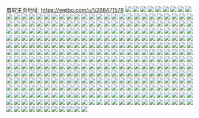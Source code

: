 蠢软主页地址: https://weibo.com/u/5268471578 
![](https://wx4.sinaimg.cn/mw2000/005KxY82ly1h9dozkvyakj32ds1sce82.jpg) 
![](https://wx4.sinaimg.cn/mw2000/005KxY82ly1h9dozius4jj32ds1sce82.jpg) 
![](https://wx4.sinaimg.cn/mw2000/005KxY82ly1h9doznc2x1j32ds1sce82.jpg) 
![](https://wx4.sinaimg.cn/mw2000/005KxY82ly1h9doznoghlj30tu13uwkn.jpg) 
![](https://wx4.sinaimg.cn/mw2000/005KxY82ly1h9doznv5qaj30tu13u7ae.jpg) 
![](https://wx4.sinaimg.cn/mw2000/005KxY82ly1h9dozo29tyj30tu13uq9m.jpg) 
![](https://wx4.sinaimg.cn/mw2000/005KxY82ly1h9cl553btqj30u00u0gq9.jpg) 
![](https://wx4.sinaimg.cn/mw2000/005KxY82ly1h9cb29eqcpj32c0340x6p.jpg) 
![](https://wx4.sinaimg.cn/mw2000/005KxY82ly1h9cb28ff1fj30k00zkjux.jpg) 
![](https://wx4.sinaimg.cn/mw2000/005KxY82ly1h9cb2aos8pj32c0340x6p.jpg) 
![](https://wx4.sinaimg.cn/mw2000/005KxY82ly1h9cb2bxi8ij32c0340kjl.jpg) 
![](https://wx4.sinaimg.cn/mw2000/005KxY82ly1h9cb2b9tpcj30u01hctha.jpg) 
![](https://wx4.sinaimg.cn/mw2000/005KxY82ly1h9cb2cr2dej32c0340hdt.jpg) 
![](https://wx4.sinaimg.cn/mw2000/005KxY82ly1h96fvo60odj31sc2dskjm.jpg) 
![](https://wx4.sinaimg.cn/mw2000/005KxY82ly1h96fvl8799j31sc2dsu0y.jpg) 
![](https://wx4.sinaimg.cn/mw2000/005KxY82ly1h96fvqaddcj31sc2dsqv6.jpg) 
![](https://wx4.sinaimg.cn/mw2000/005KxY82ly1h90l021zm2j31h01yokjl.jpg) 
![](https://wx4.sinaimg.cn/mw2000/005KxY82ly1h90l00jceij31h01yonpd.jpg) 
![](https://wx4.sinaimg.cn/mw2000/005KxY82ly1h90l03e5amj31h01ynhdt.jpg) 
![](https://wx4.sinaimg.cn/mw2000/005KxY82ly1h90l03pi7fj30u0140gv3.jpg) 
![](https://wx4.sinaimg.cn/mw2000/005KxY82ly1h90kzy3zayj313z0u0jzj.jpg) 
![](https://wx4.sinaimg.cn/mw2000/005KxY82ly1h90l03y34kj30u014011v.jpg) 
![](https://wx4.sinaimg.cn/mw2000/005KxY82ly1h8vp3e49dpj31h02m8qv6.jpg) 
![](https://wx4.sinaimg.cn/mw2000/005KxY82ly1h8vp3w8jzdj31sc2dsu0x.jpg) 
![](https://wx4.sinaimg.cn/mw2000/005KxY82ly1h8vp3jr2gej31h02m8e83.jpg) 
![](https://wx4.sinaimg.cn/mw2000/005KxY82ly1h8vp3skqqgj31pz2amkjm.jpg) 
![](https://wx4.sinaimg.cn/mw2000/005KxY82ly1h8vp3prr6sj31sc2ds4qr.jpg) 
![](https://wx4.sinaimg.cn/mw2000/005KxY82ly1h8vp3bknacj31sc2ds7wj.jpg) 
![](https://wx4.sinaimg.cn/mw2000/005KxY82ly1h8vp3gimmzj31fv2k87wi.jpg) 
![](https://wx4.sinaimg.cn/mw2000/005KxY82ly1h8vp3ua6osj31qj2bdnpd.jpg) 
![](https://wx4.sinaimg.cn/mw2000/005KxY82ly1h8vp3m6x7jj31h02m87wi.jpg) 
![](https://wx4.sinaimg.cn/mw2000/005KxY82ly1h8st6jt0zoj31eg2hohdu.jpg) 
![](https://wx4.sinaimg.cn/mw2000/005KxY82ly1h8st6mrbcwj31d92fke82.jpg) 
![](https://wx4.sinaimg.cn/mw2000/005KxY82ly1h8qup7ak83j31sc2dshdu.jpg) 
![](https://wx4.sinaimg.cn/mw2000/005KxY82ly1h8quprvxawj31sc2ds7wj.jpg) 
![](https://wx4.sinaimg.cn/mw2000/005KxY82ly1h8qup14g3mj31sc2dse82.jpg) 
![](https://wx4.sinaimg.cn/mw2000/005KxY82ly1h8qupccc7hj31sc2dshdu.jpg) 
![](https://wx4.sinaimg.cn/mw2000/005KxY82ly1h8qupkvmqyj31mm265kjm.jpg) 
![](https://wx4.sinaimg.cn/mw2000/005KxY82ly1h8qupfz50oj31ig20lx6p.jpg) 
![](https://wx4.sinaimg.cn/mw2000/005KxY82ly1h8lahiv3knj31sc2ds7wj.jpg) 
![](https://wx4.sinaimg.cn/mw2000/005KxY82ly1h8lahlv4pfj31sc2dsb2b.jpg) 
![](https://wx4.sinaimg.cn/mw2000/005KxY82ly1h8lahojy8fj31sc2dskjm.jpg) 
![](https://wx4.sinaimg.cn/mw2000/005KxY82ly1h8lahq7321j33402c0b2b.jpg) 
![](https://wx4.sinaimg.cn/mw2000/005KxY82ly1h8lahqovmoj30u00u00yd.jpg) 
![](https://wx4.sinaimg.cn/mw2000/005KxY82ly1h8lahfvqwkj30s511jn8h.jpg) 
![](https://wx4.sinaimg.cn/mw2000/005KxY82ly1h8ef2ls478j31sc2dse83.jpg) 
![](https://wx4.sinaimg.cn/mw2000/005KxY82ly1h8ef0vivudj31sc2dsx6p.jpg) 
![](https://wx4.sinaimg.cn/mw2000/005KxY82ly1h8ef1udtx0j31sc2dsnpf.jpg) 
![](https://wx4.sinaimg.cn/mw2000/005KxY82ly1h8ef01jho9j31h01h07wh.jpg) 
![](https://wx4.sinaimg.cn/mw2000/005KxY82ly1h8ef0dhitpj31h01h0b29.jpg) 
![](https://wx4.sinaimg.cn/mw2000/005KxY82ly1h8ef0q9fstj31h01h0b29.jpg) 
![](https://wx4.sinaimg.cn/mw2000/005KxY82ly1h8ef2ozt5jj30tz0tzqd2.jpg) 
![](https://wx4.sinaimg.cn/mw2000/005KxY82ly1h8ef2qpefhj31hc0u049x.jpg) 
![](https://wx4.sinaimg.cn/mw2000/005KxY82ly1h8ef2t624ej30qe0qeq8u.jpg) 
![](https://wx4.sinaimg.cn/mw2000/005KxY82ly1h89jccaajyj31h027ikjl.jpg) 
![](https://wx4.sinaimg.cn/mw2000/005KxY82ly1h89jcjyiodj31s035snpe.jpg) 
![](https://wx4.sinaimg.cn/mw2000/005KxY82ly1h89jcf9ef3j31gz27hkjl.jpg) 
![](https://wx4.sinaimg.cn/mw2000/005KxY82ly1h89jcnwp57j31sc2dse82.jpg) 
![](https://wx4.sinaimg.cn/mw2000/005KxY82ly1h89jcpljzrj313u0tt7ek.jpg) 
![](https://wx4.sinaimg.cn/mw2000/005KxY82ly1h89jcp5rcuj310g20w4i9.jpg) 
![](https://wx4.sinaimg.cn/mw2000/005KxY82ly1h7ppupuwaxj31sc2ds1ky.jpg) 
![](https://wx4.sinaimg.cn/mw2000/005KxY82ly1h7ppumlql2j31sc2ds4qq.jpg) 
![](https://wx4.sinaimg.cn/mw2000/005KxY82ly1h7pputilh4j31sc2ds4qq.jpg) 
![](https://wx4.sinaimg.cn/mw2000/005KxY82ly1h7ppuvbns3j31h01h0hcz.jpg) 
![](https://wx4.sinaimg.cn/mw2000/005KxY82ly1h7ppux0cbqj30tu13ugrj.jpg) 
![](https://wx4.sinaimg.cn/mw2000/005KxY82ly1h7ppuwobs2j31h01h0ax7.jpg) 
![](https://wx4.sinaimg.cn/mw2000/005KxY82ly1h7ntguu0gnj30tu13uagp.jpg) 
![](https://wx4.sinaimg.cn/mw2000/005KxY82ly1h7ntf3nkgaj31bu1rs4qp.jpg) 
![](https://wx4.sinaimg.cn/mw2000/005KxY82ly1h7ntgv6a68j30tu13utiq.jpg) 
![](https://wx4.sinaimg.cn/mw2000/005KxY82ly1h7ntfdvof4j31am1q6b29.jpg) 
![](https://wx4.sinaimg.cn/mw2000/005KxY82ly1h7ntf7pizmj31sc2dse83.jpg) 
![](https://wx4.sinaimg.cn/mw2000/005KxY82ly1h7ntfbnxt4j31sc2dsb2b.jpg) 
![](https://wx4.sinaimg.cn/mw2000/005KxY82ly1h7ntgvf4q3j30tu13uajf.jpg) 
![](https://wx4.sinaimg.cn/mw2000/005KxY82ly1h7ntgulh7yj30tu13u0zg.jpg) 
![](https://wx4.sinaimg.cn/mw2000/005KxY82ly1h7ntgvo7x1j313u0tuwkv.jpg) 
![](https://wx4.sinaimg.cn/mw2000/005KxY82ly1h7d4l0343uj31sc2ds1ky.jpg) 
![](https://wx4.sinaimg.cn/mw2000/005KxY82ly1h7d4l368uij31sc2dsjy9.jpg) 
![](https://wx4.sinaimg.cn/mw2000/005KxY82ly1h7d4ktmrd1j31sc2dsah0.jpg) 
![](https://wx4.sinaimg.cn/mw2000/005KxY82ly1h7d4l3wfzlj30jt0trakb.jpg) 
![](https://wx4.sinaimg.cn/mw2000/005KxY82ly1h7d4kwxk4gj31sc2ds1ky.jpg) 
![](https://wx4.sinaimg.cn/mw2000/005KxY82ly1h7d4l4mj0aj30op0sgad6.jpg) 
![](https://wx4.sinaimg.cn/mw2000/005KxY82ly1h7659kxsixj32c0340kjo.jpg) 
![](https://wx4.sinaimg.cn/mw2000/005KxY82ly1h7659ig9zjj31sc2ds1ky.jpg) 
![](https://wx4.sinaimg.cn/mw2000/005KxY82ly1h7659nsyuej32c0340x6r.jpg) 
![](https://wx4.sinaimg.cn/mw2000/005KxY82ly1h765a5nezbj30mi0u0wh2.jpg) 
![](https://wx4.sinaimg.cn/mw2000/005KxY82ly1h765a50gewj30tu13u0u1.jpg) 
![](https://wx4.sinaimg.cn/mw2000/005KxY82ly1h765a3fsomj30mi0u0q80.jpg) 
![](https://wx4.sinaimg.cn/mw2000/005KxY82ly1h765a2z6qzj313u0tu76j.jpg) 
![](https://wx4.sinaimg.cn/mw2000/005KxY82ly1h7659dc9inj31sc2dsu10.jpg) 
![](https://wx4.sinaimg.cn/mw2000/005KxY82ly1h765a47q37j30tu0tu0uc.jpg) 
![](https://wx4.sinaimg.cn/mw2000/005KxY82gy1h6ei8msx2uj30mi0u0dka.jpg) 
![](https://wx4.sinaimg.cn/mw2000/005KxY82gy1h6ei9bsrh0j30mi0u0jw9.jpg) 
![](https://wx4.sinaimg.cn/mw2000/005KxY82ly1h6b91l22nhj313u0tujw5.jpg) 
![](https://wx4.sinaimg.cn/mw2000/005KxY82ly1h6b91857uhj31sc2ds129.jpg) 
![](https://wx4.sinaimg.cn/mw2000/005KxY82ly1h6b91blpg7j31sc2dsn8c.jpg) 
![](https://wx4.sinaimg.cn/mw2000/005KxY82ly1h6b91lky84j30mi0u0q3z.jpg) 
![](https://wx4.sinaimg.cn/mw2000/005KxY82ly1h5xc8ojk3wj30mi0u0aap.jpg) 
![](https://wx4.sinaimg.cn/mw2000/005KxY82ly1h5xc8iprv4j31sc2dskjn.jpg) 
![](https://wx4.sinaimg.cn/mw2000/005KxY82ly1h5xc8phon1j30tu13u41u.jpg) 
![](https://wx4.sinaimg.cn/mw2000/005KxY82ly1h5xc8e2p1aj31sc2dse81.jpg) 
![](https://wx4.sinaimg.cn/mw2000/005KxY82ly1h5xc89314xj31mz26nb2a.jpg) 
![](https://wx4.sinaimg.cn/mw2000/005KxY82ly1h5xc8nty5rj31sc2dsb2b.jpg) 
![](https://wx4.sinaimg.cn/mw2000/005KxY82ly1h5se4krjmqj30mi0u07g6.jpg) 
![](https://wx4.sinaimg.cn/mw2000/005KxY82ly1h5se4n2dp0j30tu13uwsv.jpg) 
![](https://wx4.sinaimg.cn/mw2000/005KxY82ly1h5se3gwo4aj31sc2dsnpe.jpg) 
![](https://wx4.sinaimg.cn/mw2000/005KxY82ly1h5se4rx8mdj30mi0u0dpf.jpg) 
![](https://wx4.sinaimg.cn/mw2000/005KxY82ly1h5mt5y08qij30u014048l.jpg) 
![](https://wx4.sinaimg.cn/mw2000/005KxY82ly1h5mt5zt1v0j30u014010g.jpg) 
![](https://wx4.sinaimg.cn/mw2000/005KxY82ly1h5mt5yk66dj30u014011f.jpg) 
![](https://wx4.sinaimg.cn/mw2000/005KxY82ly1h5mt5z6j62j30u0140wo5.jpg) 
![](https://wx4.sinaimg.cn/mw2000/005KxY82ly1h5mt60barfj30u0140dp0.jpg) 
![](https://wx4.sinaimg.cn/mw2000/005KxY82ly1h5mt60uf78j30u0140n0p.jpg) 
![](https://wx4.sinaimg.cn/mw2000/005KxY82ly1h53axzcaxwj30mi0u0aip.jpg) 
![](https://wx4.sinaimg.cn/mw2000/005KxY82ly1h53axyoxfqj32c0340u0x.jpg) 
![](https://wx4.sinaimg.cn/mw2000/005KxY82ly1h53ay0129lj30mi0u0jxz.jpg) 
![](https://wx4.sinaimg.cn/mw2000/005KxY82ly1h53axqsdc2j316o1kwb29.jpg) 
![](https://wx4.sinaimg.cn/mw2000/005KxY82ly1h53axw5o7aj31h01yonpd.jpg) 
![](https://wx4.sinaimg.cn/mw2000/005KxY82ly1h53axtpzc6j31nw27vhdu.jpg) 
![](https://wx4.sinaimg.cn/mw2000/005KxY82ly1h53ax13rgsj32c03401ky.jpg) 
![](https://wx4.sinaimg.cn/mw2000/005KxY82ly1h53axo98m1j31sc2dsnpf.jpg) 
![](https://wx4.sinaimg.cn/mw2000/005KxY82ly1h53axx6gscj32c03404qq.jpg) 
![](https://wx4.sinaimg.cn/mw2000/005KxY82ly1h4lx6pwukuj31hc0u07te.jpg) 
![](https://wx4.sinaimg.cn/mw2000/005KxY82ly1h4lx57k5gmj32d935sb2b.jpg) 
![](https://wx4.sinaimg.cn/mw2000/005KxY82ly1h4lx6n18cvj30u01hc4i8.jpg) 
![](https://wx4.sinaimg.cn/mw2000/005KxY82ly1h4lx6nzxoij313u0tunew.jpg) 
![](https://wx4.sinaimg.cn/mw2000/005KxY82ly1h4lx6jd92xj32d935s7wj.jpg) 
![](https://wx4.sinaimg.cn/mw2000/005KxY82ly1h4lx6oj2mqj30mi0u0104.jpg) 
![](https://wx4.sinaimg.cn/mw2000/005KxY82ly1h4j4971uqej30pj0rzq8o.jpg) 
![](https://wx4.sinaimg.cn/mw2000/005KxY82ly1h4j496libsj31sc2ds7wi.jpg) 
![](https://wx4.sinaimg.cn/mw2000/005KxY82ly1h4j49y94dpj30mi0mitds.jpg) 
![](https://wx4.sinaimg.cn/mw2000/005KxY82ly1h4j49xsd1wj30u00u0h6o.jpg) 
![](https://wx4.sinaimg.cn/mw2000/005KxY82ly1h4j49ywn4gj30mi0u07cc.jpg) 
![](https://wx4.sinaimg.cn/mw2000/005KxY82ly1h4j49zrm6lj30u00u0ncr.jpg) 
![](https://wx4.sinaimg.cn/mw2000/005KxY82ly1h4afa30h3vj30u014079b.jpg) 
![](https://wx4.sinaimg.cn/mw2000/005KxY82ly1h4af9vd34xj30u0140tcj.jpg) 
![](https://wx4.sinaimg.cn/mw2000/005KxY82ly1h4afa08p5aj30u0140q7u.jpg) 
![](https://wx4.sinaimg.cn/mw2000/005KxY82ly1h4af9xb7ldj30u013mdov.jpg) 
![](https://wx4.sinaimg.cn/mw2000/005KxY82ly1h4afa4c52yj30u0140ajn.jpg) 
![](https://wx4.sinaimg.cn/mw2000/005KxY82ly1h4afa5schpj30u0140n6z.jpg) 
![](https://wx4.sinaimg.cn/mw2000/005KxY82ly1h4afa22oczj30u0140wjw.jpg) 
![](https://wx4.sinaimg.cn/mw2000/005KxY82ly1h4afa6og2kj30u0140jze.jpg) 
![](https://wx4.sinaimg.cn/mw2000/005KxY82ly1h4af9yzh6hj30u014044w.jpg) 
![](https://wx4.sinaimg.cn/mw2000/005KxY82ly1h486866ivpj30u0140wmo.jpg) 
![](https://wx4.sinaimg.cn/mw2000/005KxY82ly1h4868xzq5dj31400u0aig.jpg) 
![](https://wx4.sinaimg.cn/mw2000/005KxY82ly1h486885pokj30u0140dpe.jpg) 
![](https://wx4.sinaimg.cn/mw2000/005KxY82ly1h4868zrhlzj30u0140dpe.jpg) 
![](https://wx4.sinaimg.cn/mw2000/005KxY82ly1h48683wlrrj30u0140wn4.jpg) 
![](https://wx4.sinaimg.cn/mw2000/005KxY82ly1h48690xxphj30u0140n6m.jpg) 
![](https://wx4.sinaimg.cn/mw2000/005KxY82ly1h3s09k7ic7j313z1hahdt.jpg) 
![](https://wx4.sinaimg.cn/mw2000/005KxY82ly1h3s09rw5wej31sc2ds4qt.jpg) 
![](https://wx4.sinaimg.cn/mw2000/005KxY82ly1h3s09lrxhaj314d1ht4qp.jpg) 
![](https://wx4.sinaimg.cn/mw2000/005KxY82ly1h3s09ne1xej316o1kwkjl.jpg) 
![](https://wx4.sinaimg.cn/mw2000/005KxY82ly1h3s09tbp1jj316o1kwe81.jpg) 
![](https://wx4.sinaimg.cn/mw2000/005KxY82ly1h3s09l3vr8j314a1hq7wh.jpg) 
![](https://wx4.sinaimg.cn/mw2000/005KxY82ly1h3p9ubm5thj30u00u01aj.jpg) 
![](https://wx4.sinaimg.cn/mw2000/005KxY82ly1h3p9uno5fpj30tu13u4cd.jpg) 
![](https://wx4.sinaimg.cn/mw2000/005KxY82ly1h3p9trntv9j31sc2dsnpe.jpg) 
![](https://wx4.sinaimg.cn/mw2000/005KxY82ly1h3p9tzjvpjj316o1kwh14.jpg) 
![](https://wx4.sinaimg.cn/mw2000/005KxY82ly1h3f954s1evj30qb0z4qum.jpg) 
![](https://wx4.sinaimg.cn/mw2000/005KxY82ly1h3f94zvi50j31sc2dsu0y.jpg) 
![](https://wx4.sinaimg.cn/mw2000/005KxY82ly1h3f95612gxj31al1q4hdt.jpg) 
![](https://wx4.sinaimg.cn/mw2000/005KxY82ly1h3f94pvf5lj31sc2dskjm.jpg) 
![](https://wx4.sinaimg.cn/mw2000/005KxY82ly1h3f94t6vh7j31sc2dsu0y.jpg) 
![](https://wx4.sinaimg.cn/mw2000/005KxY82ly1h3f94vsz1fj31sc2dsx6q.jpg) 
![](https://wx4.sinaimg.cn/mw2000/005KxY82ly1h3f953wslej31sc2dsnpe.jpg) 
![](https://wx4.sinaimg.cn/mw2000/005KxY82ly1h3f95277iij31ju22gb2a.jpg) 
![](https://wx4.sinaimg.cn/mw2000/005KxY82ly1h3f94xxp9yj31sc2dskjm.jpg) 
![](https://wx4.sinaimg.cn/mw2000/005KxY82ly1h3afxvcrhej32c03401kz.jpg) 
![](https://wx4.sinaimg.cn/mw2000/005KxY82ly1h3afy0mgmaj32c0340hdt.jpg) 
![](https://wx4.sinaimg.cn/mw2000/005KxY82ly1h3afy6xayhj31sc2ds7wk.jpg) 
![](https://wx4.sinaimg.cn/mw2000/005KxY82ly1h3afy1iox3j32c0340hdt.jpg) 
![](https://wx4.sinaimg.cn/mw2000/005KxY82ly1h3afy7rme9j31sc2dse81.jpg) 
![](https://wx4.sinaimg.cn/mw2000/005KxY82ly1h3afygd7saj30mi0u0doe.jpg) 
![](https://wx4.sinaimg.cn/mw2000/005KxY82ly1h3afye3cfhj31sc2dsu0x.jpg) 
![](https://wx4.sinaimg.cn/mw2000/005KxY82ly1h2wq9gp6n0j30ql0qltiy.jpg) 
![](https://wx4.sinaimg.cn/mw2000/005KxY82ly1h2wq8ugs2aj30pt19vtmg.jpg) 
![](https://wx4.sinaimg.cn/mw2000/005KxY82ly1h2wq8wyoujj31h10tuas2.jpg) 
![](https://wx4.sinaimg.cn/mw2000/005KxY82ly1h2wq8y1lswj32c0340u0x.jpg) 
![](https://wx4.sinaimg.cn/mw2000/005KxY82ly1h2wq8zkktpj32c03404qq.jpg) 
![](https://wx4.sinaimg.cn/mw2000/005KxY82ly1h2i7g64ru1j32c0340x6p.jpg) 
![](https://wx4.sinaimg.cn/mw2000/005KxY82ly1h2i7fuzjoaj31sd2dse83.jpg) 
![](https://wx4.sinaimg.cn/mw2000/005KxY82ly1h2i7g03ey4j32dc35s1l0.jpg) 
![](https://wx4.sinaimg.cn/mw2000/005KxY82ly1h2i7g1pnn2j31rk1rkqnl.jpg) 
![](https://wx4.sinaimg.cn/mw2000/005KxY82ly1h23fh8dcamj30u0140wiy.jpg) 
![](https://wx4.sinaimg.cn/mw2000/005KxY82ly1h23fh9hm8lj30u0140n2n.jpg) 
![](https://wx4.sinaimg.cn/mw2000/005KxY82ly1h23fh90ya7j30u0140wk2.jpg) 
![](https://wx4.sinaimg.cn/mw2000/005KxY82ly1h23fh9w8vrj30u0140wj6.jpg) 
![](https://wx4.sinaimg.cn/mw2000/005KxY82gy1h20xr8ao30j31h02m8e82.jpg) 
![](https://wx4.sinaimg.cn/mw2000/005KxY82gy1h20xrb8zmnj31h02m8kjm.jpg) 
![](https://wx4.sinaimg.cn/mw2000/005KxY82gy1h20xr4ziiej31h02m8npe.jpg) 
![](https://wx4.sinaimg.cn/mw2000/005KxY82gy1h20xrjhya6j31h02m87wi.jpg) 
![](https://wx4.sinaimg.cn/mw2000/005KxY82gy1h20xrqs7raj32c0340hdt.jpg) 
![](https://wx4.sinaimg.cn/mw2000/005KxY82gy1h20xrpeogfj31h02m8kjm.jpg) 
![](https://wx4.sinaimg.cn/mw2000/005KxY82ly1h1l4hkths5j30u00yyqbx.jpg) 
![](https://wx4.sinaimg.cn/mw2000/005KxY82ly1h1l4j95ti6j30u016awlk.jpg) 
![](https://wx4.sinaimg.cn/mw2000/005KxY82ly1h1l4hljy8uj30u00u0gta.jpg) 
![](https://wx4.sinaimg.cn/mw2000/005KxY82ly1h1l4hjhdrsj30u01917bq.jpg) 
![](https://wx4.sinaimg.cn/mw2000/005KxY82ly1h1l4hm1m2yj31400u0wkj.jpg) 
![](https://wx4.sinaimg.cn/mw2000/005KxY82ly1h1l4hk1y4nj30u0140wkz.jpg) 
![](https://wx4.sinaimg.cn/mw2000/005KxY82ly1h1l4hn5evbj30u0140gqf.jpg) 
![](https://wx4.sinaimg.cn/mw2000/005KxY82ly1h1l4htk0f6j313u0tuti0.jpg) 
![](https://wx4.sinaimg.cn/mw2000/005KxY82ly1h1l4hmoh8sj30u0140q96.jpg) 
![](https://wx4.sinaimg.cn/mw2000/005KxY82gy1h1cn4k8cf7j313u0tu7qz.jpg) 
![](https://wx4.sinaimg.cn/mw2000/005KxY82gy1h1cn3x2vwtj31sc2ds1kz.jpg) 
![](https://wx4.sinaimg.cn/mw2000/005KxY82gy1h1cn4vpvdvj30mh0mhjzn.jpg) 
![](https://wx4.sinaimg.cn/mw2000/005KxY82gy1h1cn40bb1fj32c0340kjl.jpg) 
![](https://wx4.sinaimg.cn/mw2000/005KxY82gy1h1cn3rrv35j31ec2hi7wi.jpg) 
![](https://wx4.sinaimg.cn/mw2000/005KxY82gy1h1cn4hzo42j30p618q48o.jpg) 
![](https://wx4.sinaimg.cn/mw2000/005KxY82gy1h1cn3z90z8j32c0340qv5.jpg) 
![](https://wx4.sinaimg.cn/mw2000/005KxY82gy1h1cn43hk6qj32c0340u0x.jpg) 
![](https://wx4.sinaimg.cn/mw2000/005KxY82gy1h1cn3y82fyj32c02c0x6p.jpg) 
![](https://wx4.sinaimg.cn/mw2000/005KxY82gy1h17hfikjchj30v3151nc6.jpg) 
![](https://wx4.sinaimg.cn/mw2000/005KxY82gy1h17hf3o5g7j33402c0hdt.jpg) 
![](https://wx4.sinaimg.cn/mw2000/005KxY82gy1h17hfkbqc4j31sc2dsx6p.jpg) 
![](https://wx4.sinaimg.cn/mw2000/005KxY82gy1h17hf8fp4zj31sc2dse82.jpg) 
![](https://wx4.sinaimg.cn/mw2000/005KxY82gy1h17hfbcbnjj31sc2ds7wi.jpg) 
![](https://wx4.sinaimg.cn/mw2000/005KxY82gy1h17hfh6av8j31sc2ds7wi.jpg) 
![](https://wx4.sinaimg.cn/mw2000/005KxY82gy1h17hh5aq47j30gw0u00wv.jpg) 
![](https://wx4.sinaimg.cn/mw2000/005KxY82gy1h0y5elejuvj31sc2dsb2a.jpg) 
![](https://wx4.sinaimg.cn/mw2000/005KxY82gy1h0y5cyabv7j31sc2ds7wi.jpg) 
![](https://wx4.sinaimg.cn/mw2000/005KxY82gy1h0y5d067pvj31sc2ds7wi.jpg) 
![](https://wx4.sinaimg.cn/mw2000/005KxY82gy1h0y5d2hkn4j30wi1ycnpf.jpg) 
![](https://wx4.sinaimg.cn/mw2000/005KxY82ly1h0thhsqx0fj30vs15eh2b.jpg) 
![](https://wx4.sinaimg.cn/mw2000/005KxY82ly1h0thhlubchj31dn1t2b29.jpg) 
![](https://wx4.sinaimg.cn/mw2000/005KxY82ly1h0thhueg0nj313i1fwe5u.jpg) 
![](https://wx4.sinaimg.cn/mw2000/005KxY82ly1h0thhvr4xmj31h02m8qv5.jpg) 
![](https://wx4.sinaimg.cn/mw2000/005KxY82ly1h0thhre618j31sc2dsqv6.jpg) 
![](https://wx4.sinaimg.cn/mw2000/005KxY82ly1h0thhwro4mj30os143k0b.jpg) 
![](https://wx4.sinaimg.cn/mw2000/005KxY82ly1h0thi12ebej31sc2dse82.jpg) 
![](https://wx4.sinaimg.cn/mw2000/005KxY82ly1h0thilby09j32dc35shdu.jpg) 
![](https://wx4.sinaimg.cn/mw2000/005KxY82ly1h0thi2dwltj30zo1aydry.jpg) 
![](https://wx4.sinaimg.cn/mw2000/005KxY82ly1h0q40qna45j313u0tudp3.jpg) 
![](https://wx4.sinaimg.cn/mw2000/005KxY82ly1h0q3zt9zuvj31sc2dsqv6.jpg) 
![](https://wx4.sinaimg.cn/mw2000/005KxY82ly1h0q3zos7k6j31sc2ds1kz.jpg) 
![](https://wx4.sinaimg.cn/mw2000/005KxY82ly1h0q3zva5jnj31sc2dshdv.jpg) 
![](https://wx4.sinaimg.cn/mw2000/005KxY82ly1h0q3zwhoqfj31sc2dsb2a.jpg) 
![](https://wx4.sinaimg.cn/mw2000/005KxY82ly1h0kw60yd74j30u01hdk1s.jpg) 
![](https://wx4.sinaimg.cn/mw2000/005KxY82ly1h0kw5zu9n1j30u01hbaiy.jpg) 
![](https://wx4.sinaimg.cn/mw2000/005KxY82ly1h0kw61fh9ej30wi0ia42j.jpg) 
![](https://wx4.sinaimg.cn/mw2000/005KxY82ly1h0kw5yz4paj30u01hcqky.jpg) 
![](https://wx4.sinaimg.cn/mw2000/005KxY82ly1h0kw61w6fxj30u014044q.jpg) 
![](https://wx4.sinaimg.cn/mw2000/005KxY82ly1h0kw62leo5j30u01hdwnx.jpg) 
![](https://wx4.sinaimg.cn/mw2000/005KxY82ly1h0kw637ejnj30u01hdk2c.jpg) 
![](https://wx4.sinaimg.cn/mw2000/005KxY82ly1h0d304f47lj30sg0sg0w2.jpg) 
![](https://wx4.sinaimg.cn/mw2000/005KxY82ly1h0d304zne6j30tu13utd1.jpg) 
![](https://wx4.sinaimg.cn/mw2000/005KxY82ly1h0d2xgda66j30up0u00vi.jpg) 
![](https://wx4.sinaimg.cn/mw2000/005KxY82ly1h0d2xg1371j30u01hdguk.jpg) 
![](https://wx4.sinaimg.cn/mw2000/005KxY82ly1h0d2xhgva0j30u0140ai6.jpg) 
![](https://wx4.sinaimg.cn/mw2000/005KxY82ly1h0d2xlb8ipj30u01hddmz.jpg) 
![](https://wx4.sinaimg.cn/mw2000/005KxY82ly1h0d2ze0fgjj30u0140gv3.jpg) 
![](https://wx4.sinaimg.cn/mw2000/005KxY82ly1h0d2zegkgsj30mi0mi77o.jpg) 
![](https://wx4.sinaimg.cn/mw2000/005KxY82ly1h0d2zdma57j30mi0u0jwh.jpg) 
![](https://wx4.sinaimg.cn/mw2000/005KxY82ly1h02mi0v98ij30mi0u0aig.jpg) 
![](https://wx4.sinaimg.cn/mw2000/005KxY82ly1h02mi6td2ej313u0tugyp.jpg) 
![](https://wx4.sinaimg.cn/mw2000/005KxY82ly1h02mi2ptm4j313u0tuwtz.jpg) 
![](https://wx4.sinaimg.cn/mw2000/005KxY82ly1h02mgjnr52j30mv0xo43q.jpg) 
![](https://wx4.sinaimg.cn/mw2000/005KxY82ly1h02mgl72pyj32c0340qv5.jpg) 
![](https://wx4.sinaimg.cn/mw2000/005KxY82ly1h02mgnfo89j31h01yo1kx.jpg) 
![](https://wx4.sinaimg.cn/mw2000/005KxY82ly1h02mi4o5uuj30tu13uakj.jpg) 
![](https://wx4.sinaimg.cn/mw2000/005KxY82ly1h02mhzhisrj313u0tunja.jpg) 
![](https://wx4.sinaimg.cn/mw2000/005KxY82ly1gzm3cpz3rqj32c0340u0z.jpg) 
![](https://wx4.sinaimg.cn/mw2000/005KxY82ly1gzm3cizz55j32c03407wk.jpg) 
![](https://wx4.sinaimg.cn/mw2000/005KxY82ly1gzm3cr3xhcj313u0tu1an.jpg) 
![](https://wx4.sinaimg.cn/mw2000/005KxY82ly1gzm3cc1j86j31sc2dsqv6.jpg) 
![](https://wx4.sinaimg.cn/mw2000/005KxY82ly1gzm3c5no0wj31dr1dr1kx.jpg) 
![](https://wx4.sinaimg.cn/mw2000/005KxY82ly1gzm3cuc94aj31sb2drqv5.jpg) 
![](https://wx4.sinaimg.cn/mw2000/005KxY82ly1gzm3cv1m1mj30mi0mite1.jpg) 
![](https://wx4.sinaimg.cn/mw2000/005KxY82ly1gzm3c3byd1j30mi0mi79k.jpg) 
![](https://wx4.sinaimg.cn/mw2000/005KxY82ly1gzm3c22mhnj30mi0midln.jpg) 
![](https://wx4.sinaimg.cn/mw2000/005KxY82ly1gzemen7d35j30mi0u0433.jpg) 
![](https://wx4.sinaimg.cn/mw2000/005KxY82ly1gzemevtdvxj313u0tuwn1.jpg) 
![](https://wx4.sinaimg.cn/mw2000/005KxY82ly1gzemf6fpijj30u00min1i.jpg) 
![](https://wx4.sinaimg.cn/mw2000/005KxY82ly1gzemgfyvk4j30tu13u7au.jpg) 
![](https://wx4.sinaimg.cn/mw2000/005KxY82ly1gzemgf5ci4j30tu13udlh.jpg) 
![](https://wx4.sinaimg.cn/mw2000/005KxY82ly1gzemggnetbj30tu13utfv.jpg) 
![](https://wx4.sinaimg.cn/mw2000/005KxY82ly1gzemghdsh3j30mi0u0ten.jpg) 
![](https://wx4.sinaimg.cn/mw2000/005KxY82ly1gzemdolba0j30u00u0djd.jpg) 
![](https://wx4.sinaimg.cn/mw2000/005KxY82ly1gzemgiendaj30u00mi79z.jpg) 
![](https://wx4.sinaimg.cn/mw2000/005KxY82ly1gzcbjf56ljj30u0140jyf.jpg) 
![](https://wx4.sinaimg.cn/mw2000/005KxY82ly1gz8dmlw4llj30u01404ac.jpg) 
![](https://wx4.sinaimg.cn/mw2000/005KxY82ly1gz8dmx7rhej30o00w0tdz.jpg) 
![](https://wx4.sinaimg.cn/mw2000/005KxY82ly1gz8dmntwp0j30u0140q6i.jpg) 
![](https://wx4.sinaimg.cn/mw2000/005KxY82ly1gz8dmkj6ksj30u0140wl5.jpg) 
![](https://wx4.sinaimg.cn/mw2000/005KxY82ly1gz8dml9ymkj30u0140gtd.jpg) 
![](https://wx4.sinaimg.cn/mw2000/005KxY82ly1gz8dmoit3uj30u0140jxy.jpg) 
![](https://wx4.sinaimg.cn/mw2000/005KxY82ly1gz8dmpsdpsj30u0140gs2.jpg) 
![](https://wx4.sinaimg.cn/mw2000/005KxY82ly1gz8dmp36k2j30u0140q8z.jpg) 
![](https://wx4.sinaimg.cn/mw2000/005KxY82ly1gz8dmqe8p1j30u014045y.jpg) 
![](https://wx4.sinaimg.cn/mw2000/005KxY82ly1gz05iu7h3rj31nz1nz4qq.jpg) 
![](https://wx4.sinaimg.cn/mw2000/005KxY82ly1gz05ispli6j31sc2dse82.jpg) 
![](https://wx4.sinaimg.cn/mw2000/005KxY82ly1gz05iurs1lj30u00u0qe1.jpg) 
![](https://wx4.sinaimg.cn/mw2000/005KxY82ly1gz05iol58ij30u018z4fc.jpg) 
![](https://wx4.sinaimg.cn/mw2000/005KxY82ly1gz05j1cta3j31sc2ds4qq.jpg) 
![](https://wx4.sinaimg.cn/mw2000/005KxY82ly1gz05j5hdvhj30sn0sntlb.jpg) 
![](https://wx4.sinaimg.cn/mw2000/005KxY82ly1gz05izf8msj32c03404qt.jpg) 
![](https://wx4.sinaimg.cn/mw2000/005KxY82ly1gz05iql27dj31sc2dshdu.jpg) 
![](https://wx4.sinaimg.cn/mw2000/005KxY82ly1gz05j4kdasj33402c0x6t.jpg) 
![](https://wx4.sinaimg.cn/mw2000/005KxY82ly1gyumyne7p8j30u0140ah5.jpg) 
![](https://wx4.sinaimg.cn/mw2000/005KxY82ly1gyumyntpgjj30u0140jws.jpg) 
![](https://wx4.sinaimg.cn/mw2000/005KxY82ly1gyumymsaedj30u0140dlv.jpg) 
![](https://wx4.sinaimg.cn/mw2000/005KxY82ly1gyumyoy5enj31400u011e.jpg) 
![](https://wx4.sinaimg.cn/mw2000/005KxY82ly1gyumyqoj2rj30u013zair.jpg) 
![](https://wx4.sinaimg.cn/mw2000/005KxY82ly1gyumypsmghj30u0140473.jpg) 
![](https://wx4.sinaimg.cn/mw2000/005KxY82ly1gy5jgnxfb1j30tu13un2k.jpg) 
![](https://wx4.sinaimg.cn/mw2000/005KxY82ly1gy5jgmf9hmj30u0140n4h.jpg) 
![](https://wx4.sinaimg.cn/mw2000/005KxY82ly1gy5jgtaod3j30mi0u0jvs.jpg) 
![](https://wx4.sinaimg.cn/mw2000/005KxY82ly1gy5jitv7rhj30mh0mhteb.jpg) 
![](https://wx4.sinaimg.cn/mw2000/005KxY82ly1gy5jgqeoxzj30u014045h.jpg) 
![](https://wx4.sinaimg.cn/mw2000/005KxY82ly1gy5jiusb02j30mi0u0jv4.jpg) 
![](https://wx4.sinaimg.cn/mw2000/005KxY82ly1gy5jiukpkjj30la0lan07.jpg) 
![](https://wx4.sinaimg.cn/mw2000/005KxY82ly1gy5jgn7ympj30u0140tgs.jpg) 
![](https://wx4.sinaimg.cn/mw2000/005KxY82ly1gy5jiu88n8j30mi0mijup.jpg) 
![](https://wx4.sinaimg.cn/mw2000/005KxY82ly1gxxh5ai64zj31sc2dse82.jpg) 
![](https://wx4.sinaimg.cn/mw2000/005KxY82ly1gxxh57pqinj31sc2dse82.jpg) 
![](https://wx4.sinaimg.cn/mw2000/005KxY82ly1gxxh5d7j9mj31sc2dshdu.jpg) 
![](https://wx4.sinaimg.cn/mw2000/005KxY82ly1gxxh5dyt09j32c03401kx.jpg) 
![](https://wx4.sinaimg.cn/mw2000/005KxY82ly1gxxh54acjrj32c02c0u0y.jpg) 
![](https://wx4.sinaimg.cn/mw2000/005KxY82ly1gxxh5ftk89j32c0340b2a.jpg) 
![](https://wx4.sinaimg.cn/mw2000/005KxY82ly1gxxh5iduxzj32c02c0hdu.jpg) 
![](https://wx4.sinaimg.cn/mw2000/005KxY82ly1gxxh5p5owtj31sc2de7wi.jpg) 
![](https://wx4.sinaimg.cn/mw2000/005KxY82ly1gxxh5lfs2jj32c02c0u0y.jpg) 
![](https://wx4.sinaimg.cn/mw2000/005KxY82ly1gxurhsqspkj30u00u07a4.jpg) 
![](https://wx4.sinaimg.cn/mw2000/005KxY82ly1gxurhwmp45j30u0140wnf.jpg) 
![](https://wx4.sinaimg.cn/mw2000/005KxY82ly1gxuri46m6vj30u00u0dlq.jpg) 
![](https://wx4.sinaimg.cn/mw2000/005KxY82ly1gxurhy3stcj30u0140n6k.jpg) 
![](https://wx4.sinaimg.cn/mw2000/005KxY82ly1gxurhvlnj0j30u0140dll.jpg) 
![](https://wx4.sinaimg.cn/mw2000/005KxY82ly1gxurhw6e8ij30u014013i.jpg) 
![](https://wx4.sinaimg.cn/mw2000/005KxY82ly1gxurhsa5icj30u00u0wks.jpg) 
![](https://wx4.sinaimg.cn/mw2000/005KxY82ly1gxurhxgnhij30u00u0wjg.jpg) 
![](https://wx4.sinaimg.cn/mw2000/005KxY82ly1gxurhx2rtcj30u00u07aq.jpg) 
![](https://wx4.sinaimg.cn/mw2000/005KxY82ly1gxqgvafd7nj31sc2d6npe.jpg) 
![](https://wx4.sinaimg.cn/mw2000/005KxY82ly1gxqgv825i6j31s035se84.jpg) 
![](https://wx4.sinaimg.cn/mw2000/005KxY82ly1gxqgusx0udj31sc2danpe.jpg) 
![](https://wx4.sinaimg.cn/mw2000/005KxY82ly1gxqguy3q8ej31sc2dse82.jpg) 
![](https://wx4.sinaimg.cn/mw2000/005KxY82ly1gxqgtt7mcwj30xr1o01kx.jpg) 
![](https://wx4.sinaimg.cn/mw2000/005KxY82ly1gxqgv1fe9lj31sc2dse82.jpg) 
![](https://wx4.sinaimg.cn/mw2000/005KxY82ly1gxfoaht4baj32c02c0npe.jpg) 
![](https://wx4.sinaimg.cn/mw2000/005KxY82ly1gxfoaiqwv3j31ou294u0x.jpg) 
![](https://wx4.sinaimg.cn/mw2000/005KxY82ly1gxfoaji8xej32c02c04qq.jpg) 
![](https://wx4.sinaimg.cn/mw2000/005KxY82ly1gxb0asgb5dj30u0140k0a.jpg) 
![](https://wx4.sinaimg.cn/mw2000/005KxY82ly1gxb0at4502j30u0141gpt.jpg) 
![](https://wx4.sinaimg.cn/mw2000/005KxY82ly1gxb0arvihkj30u0140doq.jpg) 
![](https://wx4.sinaimg.cn/mw2000/005KxY82ly1gxb0ass3vbj30u0140n4e.jpg) 
![](https://wx4.sinaimg.cn/mw2000/005KxY82gy1gx2quwueonj32c02c04qq.jpg) 
![](https://wx4.sinaimg.cn/mw2000/005KxY82gy1gx2quq9lxrj32c0340e84.jpg) 
